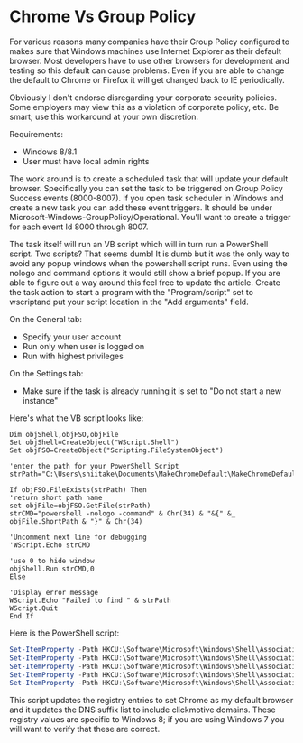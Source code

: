 # Chrome Vs Group Policy

For various reasons many companies have their Group Policy configured to makes sure that Windows machines use Internet Explorer as their default browser. Most developers have to use other browsers for development and testing so this default can cause problems. Even if you are able to change the default to Chrome or Firefox it will get changed back to IE periodically.

Obviously I don't endorse disregarding your corporate security policies. Some employers may view this as a violation of corporate policy, etc. Be smart; use this workaround at your own discretion.

Requirements: 
* Windows 8/8.1
* User must have local admin rights

The work around is to create a scheduled task that will update your default browser. Specifically you can set the task to be triggered on Group Policy Success events (8000-8007). If you open task scheduler in Windows and create a new task you can add these event triggers. It should be under Microsoft-Windows-GroupPolicy/Operational. You'll want to create a trigger for each event Id 8000 through 8007.

The task itself will run an VB script which will in turn run a PowerShell script. Two scripts? That seems dumb!  It is dumb but it was the only way to avoid any popup windows when the powershell script runs. Even using the nologo and command options it would still show a brief popup. If you are able to figure out a way around this feel free to update the article.  Create the task action to start a program with the "Program/script" set to wscriptand put your script location in the "Add arguments" field. 

On the General tab:
* Specify your user account
* Run only when user is logged on
* Run with highest privileges

On the Settings tab:
* Make sure if the task is already running it is set to "Do not start a new instance"
 
Here's what the VB script looks like: 

```vb.net
Dim objShell,objFSO,objFile
Set objShell=CreateObject("WScript.Shell")
Set objFSO=CreateObject("Scripting.FileSystemObject")
 
'enter the path for your PowerShell Script
strPath="C:\Users\shiitake\Documents\MakeChromeDefault\MakeChromeDefault.ps1"
 
If objFSO.FileExists(strPath) Then
'return short path name
set objFile=objFSO.GetFile(strPath)
strCMD="powershell -nologo -command" & Chr(34) & "&{" &_
objFile.ShortPath & "}" & Chr(34)
 
'Uncomment next line for debugging
'WScript.Echo strCMD
 
'use 0 to hide window
objShell.Run strCMD,0
Else
 
'Display error message
WScript.Echo "Failed to find " & strPath
WScript.Quit
End If
```

Here is the PowerShell script:
```PowerShell
Set-ItemProperty -Path HKCU:\Software\Microsoft\Windows\Shell\Associations\UrlAssociations\http\UserChoice -Name Hash -Value "JlBpKY40AG4="
Set-ItemProperty -Path HKCU:\Software\Microsoft\Windows\Shell\Associations\UrlAssociations\http\UserChoice -Name ProgId -Value "ChromeHTML"
Set-ItemProperty -Path HKCU:\Software\Microsoft\Windows\Shell\Associations\UrlAssociations\https\UserChoice -Name Hash -Value "0VTP7o++1Ys="
Set-ItemProperty -Path HKCU:\Software\Microsoft\Windows\Shell\Associations\UrlAssociations\https\UserChoice -Name ProgId -Value "ChromeHTML"
Set-ItemProperty -Path HKCU:\Software\Microsoft\Windows\Shell\Associations\UrlAssociations\https\UserChoice -Name ProgId -Value "ChromeHTML"
```

This script updates the registry entries to set Chrome as my default browser and it updates the DNS suffix list to include clickmotive domains. These registry values are specific to Windows 8; if you are using Windows 7 you will want to verify that these are correct. 
